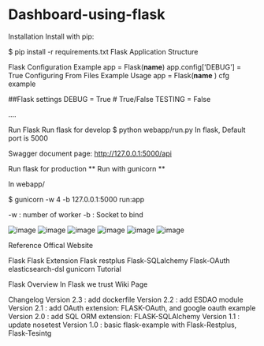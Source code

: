 # Dashboard-using-flask

Installation
Install with pip:

$ pip install -r requirements.txt
Flask Application Structure


Flask Configuration
Example
app = Flask(__name__)
app.config['DEBUG'] = True
Configuring From Files
Example Usage
app = Flask(__name__ )
cfg example

##Flask settings
DEBUG = True  # True/False
TESTING = False


....



Run Flask
Run flask for develop
$ python webapp/run.py
In flask, Default port is 5000

Swagger document page: http://127.0.0.1:5000/api

Run flask for production
** Run with gunicorn **

In webapp/

$ gunicorn -w 4 -b 127.0.0.1:5000 run:app

-w : number of worker
-b : Socket to bind

![image](https://user-images.githubusercontent.com/54638339/173277904-7b7f6e50-2aa5-41b8-8346-f6d8a101d513.png)
![image](https://user-images.githubusercontent.com/54638339/173277939-bff3cced-c734-49bb-abaa-b6b8f3a0d514.png)
![image](https://user-images.githubusercontent.com/54638339/173277993-4ca23f93-58f3-40ff-a919-f2db26f92f62.png)
![image](https://user-images.githubusercontent.com/54638339/173278035-b436debc-da86-4894-9ace-318722cfa513.png)
![image](https://user-images.githubusercontent.com/54638339/173278111-fc94bc7d-1ad6-46ac-b84f-31c787defa3f.png)
![image](https://user-images.githubusercontent.com/54638339/173278749-d871b5d8-bee0-4aba-9126-821e6fc95282.png)



Reference
Offical Website

Flask
Flask Extension
Flask restplus
Flask-SQLalchemy
Flask-OAuth
elasticsearch-dsl
gunicorn
Tutorial

Flask Overview
In Flask we trust
Wiki Page

Changelog
Version 2.3 : add dockerfile
Version 2.2 : add ESDAO module
Version 2.1 : add OAuth extension: FLASK-OAuth, and google oauth example
Version 2.0 : add SQL ORM extension: FLASK-SQLAlchemy
Version 1.1 : update nosetest
Version 1.0 : basic flask-example with Flask-Restplus, Flask-Tesintg
